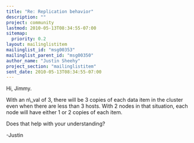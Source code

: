 ```yaml
---
title: "Re: Replication behavior"
description: ""
project: community
lastmod: 2010-05-13T08:34:55-07:00
sitemap:
  priority: 0.2
layout: mailinglistitem
mailinglist_id: "msg00353"
mailinglist_parent_id: "msg00350"
author_name: "Justin Sheehy"
project_section: "mailinglistitem"
sent_date: 2010-05-13T08:34:55-07:00
---
```



Hi, Jimmy.

With an n\\_val of 3, there will be 3 copies of each data item in the
cluster even when there are less than 3 hosts. With 2 nodes in that
situation, each node will have either 1 or 2 copies of each item.

Does that help with your understanding?

-Justin

